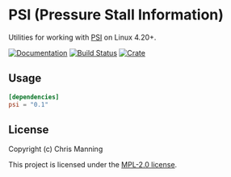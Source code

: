 # PSI (Pressure Stall Information)

Utilities for working with [PSI](https://www.kernel.org/doc/html/latest/accounting/psi.html) on Linux 4.20+.

[![Documentation](https://docs.rs/psi/badge.svg)](https://docs.rs/psi)
[![Build Status](https://travis-ci.org/chrismanning/psi.svg?branch=master)](https://travis-ci.org/chrismanning/psi)
[![Crate](https://img.shields.io/crates/v/psi.svg)](https://crates.io/crates/psi)

## Usage

```toml
[dependencies]
psi = "0.1"
```

## License

Copyright (c) Chris Manning

This project is licensed under the [MPL-2.0 license](LICENSE).
